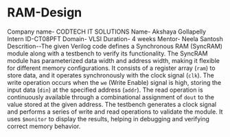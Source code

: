 # RAM-Design
Company name- CODTECH IT SOLUTIONS
Name- Akshaya Gollapelly
Intern ID-CT08PFT
Domain- VLSI
Duration- 4 weeks
Mentor- Neela Santosh
Descrition--The given Verilog code defines a Synchronous RAM (SyncRAM) module along with a testbench to verify its functionality. The SyncRAM module has parameterized data width and address width, making it flexible for different memory configurations. It consists of a register array (`ram`) to store data, and it operates synchronously with the clock signal (`clk`). The write operation occurs when the `we` (Write Enable) signal is high, storing the input data (`din`) at the specified address (`addr`). The read operation is continuously available through a combinational assignment of `dout` to the value stored at the given address. The testbench generates a clock signal and performs a series of write and read operations to validate the module. It uses `$monitor` to display the results, helping in debugging and verifying correct memory behavior.
